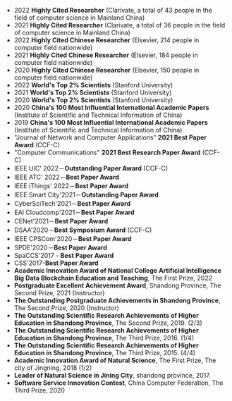 - 2022 **Highly Cited Researcher** (Clarivate, a total of 43 people in the field of computer science in Mainland China)
- 2021 **Highly Cited Researcher** (Clarivate, a total of 36 people in the field of computer science in Mainland China)
- 2022 **Highly Cited Chinese Researcher** (Elsevier, 214 people in computer field nationwide)
- 2021 **Highly Cited Chinese Researcher** (Elsevier, 184 people in computer field nationwide)
- 2020 **Highly Cited Chinese Researcher** (Elsevier, 150 people in computer field nationwide)
- 2022 **World's Top 2% Scientists** (Stanford University)
- 2021 **World's Top 2% Scientists** (Stanford University)
- 2020 **World's Top 2% Scientists** (Stanford University)
- 2020 **China's 100 Most Influential International Academic Papers** (Institute of Scientific and Technical Information of China)
- 2019 **China's 100 Most Influential International Academic Papers** (Institute of Scientific and Technical Information of China)
- "Journal of Network and Computer Applications" **2021 Best Paper Award** (CCF-C)
- "Computer Communications" **2021 Best Research Paper Award** (CCF-C)
- IEEE UIC' 2022－**Outstanding Paper Award** (CCF-C)
- IEEE ATC' 2022－**Best Paper Award**
- IEEE iThings' 2022－**Best Paper Award**
- IEEE Smart City'2021－**Outstanding Paper Award**
- CyberSciTech'2021－**Best Paper Award**
- EAI Cloudcomp'2021－**Best Paper Award**
- CENet'2021－**Best Paper Award**
- DSAA'2020－**Best Symposium Award** (CCF-C)
- IEEE CPSCom'2020－**Best Paper Award**
- SPDE'2020－**Best Paper Award**
- SpaCCS'2017 - **Best Paper Award**
- CSS'2017-**Best Paper Award**
- **Academic Innovation Award of National College Artificial Intelligence Big Data Blockchain Education and Teaching**, The First Prize, 2022
- **Postgraduate Excellent Achievement Award**, Shandong Province, The Second Prize, 2021 (Instructor)
- **The Outstanding Postgraduate Achievements in Shandong Province**, The Second Prize, 2020 (Instructor)
- **The Outstanding Scientific Research Achievements of Higher Education in Shandong Province**, The Second Prize, 2019. (2/3)
- **The Outstanding Scientific Research Achievements of Higher Education in Shandong Province**, The Third Prize, 2016. (1/4)
- **The Outstanding Scientific Research Achievements of Higher Education in Shandong Province**, The Third Prize, 2015. (4/4)
- **Academic Innovation Award of Natural Science**, The First Prize, The city of Jingning, 2018 (1/2)
- **Leader of Natural Science in Jining City**, shandong province, 2017.
- **Software Service Innovation Contest**, China Computer Federation, The Third Prize, 2020